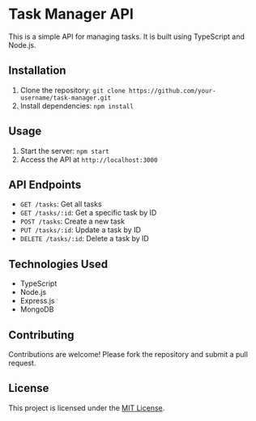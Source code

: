 # Task Manager API

This is a simple API for managing tasks. It is built using TypeScript and Node.js.

## Installation

1. Clone the repository: `git clone https://github.com/your-username/task-manager.git`
2. Install dependencies: `npm install`

## Usage

1. Start the server: `npm start`
2. Access the API at `http://localhost:3000`

## API Endpoints

- `GET /tasks`: Get all tasks
- `GET /tasks/:id`: Get a specific task by ID
- `POST /tasks`: Create a new task
- `PUT /tasks/:id`: Update a task by ID
- `DELETE /tasks/:id`: Delete a task by ID

## Technologies Used

- TypeScript
- Node.js
- Express.js
- MongoDB

## Contributing

Contributions are welcome! Please fork the repository and submit a pull request.

## License

This project is licensed under the [MIT License](LICENSE).
